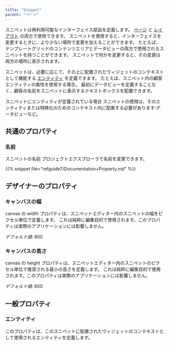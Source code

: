 ```yaml
---
title: "Snippet"
parent: "ページ"
---
```



スニペットは再利用可能なインターフェイス部品を定義します。 [ページ](page) と [レイアウト](layout) の両方で使用できます。 スニペットを使用すると、インターフェイスを変更するときに、より少ない場所で変更を加えることができます。 たとえば、テンプレートグリッドのコンテンツエリアとデータビューの両方で使用されるスニペットを持つことができます。 スニペットで何かを変更すると、その変更は両方の場所に表示されます。

スニペットは、必要に応じて、その上に配置されたウィジェットのコンテキストとして機能する [エンティティ](entities) を定義できます。 たとえば、スニペット内の顧客エンティティの属性を使用する場合。 最初にデータビューを定義することなく、顧客の名前をスニペットに表示するテキストボックスを配置できます。

スニペットにエンティティが定義されている場合 スニペットの使用は、そのエンティティまたは特殊化のためのコンテキスト内に配置する必要があります:データビューなど。

## 共通のプロパティ

### 名前

スニペットの名前 プロジェクトエクスプローラで名前を変更できます。

{{% snippet file="refguide7/Documentation+Property.md" %}}

## デザイナーのプロパティ

### キャンバスの幅

canvas の width プロパティは、スニペットエディター内のスニペットの幅をピクセル単位で定義します。 これは純粋に編集目的で使用されます。このプロパティは実際のアプリケーションには影響しません。

_デフォルト値:_ 800

### キャンバスの高さ

canvas の height プロパティは、スニペットエディター内のスニペットのピクセル単位で推奨される最小の高さを定義します。 これは純粋に編集目的で使用されます。このプロパティは実際のアプリケーションには影響しません。

_デフォルト値:_ 600

## 一般プロパティ

### エンティティ

このプロパティは、このスニペットに配置されたウィジェットのコンテキストとして使用されるエンティティを定義します。
